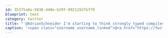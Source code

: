 ```yaml
---
id: 35375a8a-5830-440e-b29f-0921192fbf79
blueprint: text
category: twitter
title: "'@AdrianSchneider I'm starting to think strongly typed compiled languages are better for this type of thing"
caption: '<span class="username username_linked">@<a href="https://twitter.com/AdrianSchneider" title="Adrian Schneider">AdrianSchneider</a></span> I''m starting to think strongly typed compiled languages are better for this type of thing'
---
```

